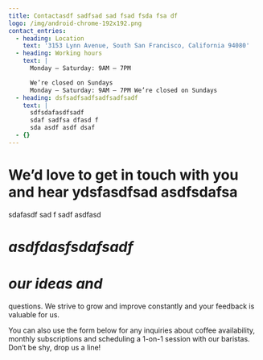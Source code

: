 ```yaml
---
title: Contactasdf sadfsad sad fsad fsda fsa df
logo: /img/android-chrome-192x192.png
contact_entries:
  - heading: Location
    text: '3153 Lynn Avenue, South San Francisco, California 94080'
  - heading: Working hours
    text: |
      Monday – Saturday: 9AM – 7PM 

      We’re closed on Sundays
      Monday – Saturday: 9AM – 7PM We’re closed on Sundays
  - heading: dsfsadfsadfsadfsadfsadf
    text: |
      sdfsdafasdfsadf
      sdaf sadfsa dfasd f
      sda asdf asdf dsaf
  - {}
---
```

# We’d love to get in touch with you and hear ydsfasdfsad asdfsdafsa
sdafasdf sad f sadf asdfasd


# _**asdfdasfsdafsadf**_

# _**our ideas and**_



questions. We strive to grow and improve constantly and your feedback
is valuable for us.

You can also use the form below for any inquiries about coffee
availability, monthly subscriptions and scheduling a 1-on-1 session
with our baristas. Don’t be shy, drop us a line!
